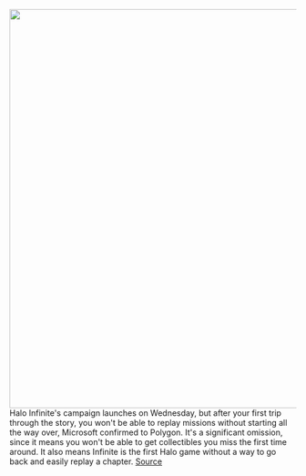 <img src='https://cdn.vox-cdn.com/thumbor/zEjM6vgJYmhfvcU0m7x8Th1Lr8s=/0x0:1455x969/1200x800/filters:focal(612x369:844x601)/cdn.vox-cdn.com/uploads/chorus_image/image/70237829/ss_139cc855c27fe902e58ba8e7af0aad1aee6ac876.1920x1080.0.jpg' width='700px' /><br/>
Halo Infinite's campaign launches on Wednesday, but after your first trip through the story, you won't be able to replay missions without starting all the way over, Microsoft confirmed to Polygon. It's a significant omission, since it means you won't be able to get collectibles you miss the first time around. It also means Infinite is the first Halo game without a way to go back and easily replay a chapter.
<a href='https://www.theverge.com/2021/12/6/22821522/halo-infinite-campaign-levels-replay-mission-select-343-industries-microsoft'> Source <a/>